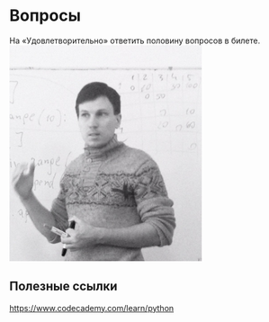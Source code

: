 Вопросы
=======
На «Удовлетворительно» ответить половину вопросов в билете.
<img src="w3lCY3YQfxs.jpg" width="342" height="384">

## Полезные ссылки
https://www.codecademy.com/learn/python
